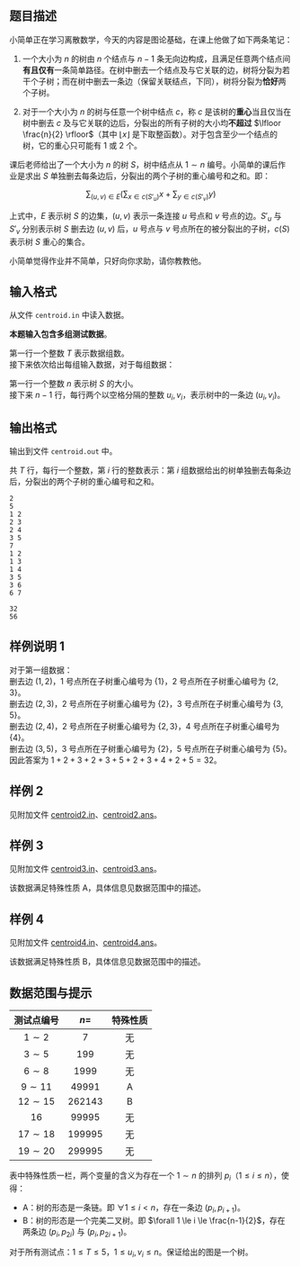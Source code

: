 ## 题目描述

小简单正在学习离散数学，今天的内容是图论基础，在课上他做了如下两条笔记：

1. 一个大小为 $n$ 的树由 $n$ 个结点与 $n − 1$ 条无向边构成，且满足任意两个结点间**有且仅有**一条简单路径。在树中删去一个结点及与它关联的边，树将分裂为若干个子树；而在树中删去一条边（保留关联结点，下同），树将分裂为**恰好**两个子树。

2. 对于一个大小为 $n$ 的树与任意一个树中结点 $c$，称 $c$ 是该树的**重心**当且仅当在树中删去 $c$ 及与它关联的边后，分裂出的所有子树的大小均**不超过** $\lfloor \frac{n}{2} \rfloor$（其中 $\lfloor x \rfloor$ 是下取整函数）。对于包含至少一个结点的树，它的重心只可能有 $1$ 或 $2$ 个。

课后老师给出了一个大小为 $n$ 的树 $S$，树中结点从 $1 \sim n$ 编号。小简单的课后作业是求出 $S$ 单独删去每条边后，分裂出的两个子树的重心编号和之和。即：

$$
\sum_{(u,v)\in E}\left(\sum_{x\in c(S'_u)} x+\sum_{y\in c(S'_v)} y\right)
$$

上式中，$E$ 表示树 $S$ 的边集，$(u, v)$ 表示一条连接 $u$ 号点和 $v$ 号点的边。$S'_u$ 与 $S'_v$ 分别表示树 $S$ 删去边 $(u, v)$ 后，$u$ 号点与 $v$ 号点所在的被分裂出的子树，$c(S)$ 表示树 $S$ 重心的集合。

小简单觉得作业并不简单，只好向你求助，请你教教他。

## 输入格式

从文件 `centroid.in` 中读入数据。

**本题输入包含多组测试数据**。

第一行一个整数 $T$ 表示数据组数。  
接下来依次给出每组输入数据，对于每组数据：

第一行一个整数 $n$ 表示树 $S$ 的大小。  
接下来 $n − 1$ 行，每行两个以空格分隔的整数 $u_i, v_i$，表示树中的一条边 $(u_i, v_i)$。

## 输出格式

输出到文件 `centroid.out` 中。

共 $T$ 行，每行一个整数，第 $i$ 行的整数表示：第 $i$ 组数据给出的树单独删去每条边后，分裂出的两个子树的重心编号和之和。

```input1
2
5
1 2
2 3
2 4
3 5
7
1 2
1 3
1 4
3 5
3 6
6 7
```

```output1
32
56
```

## 样例说明 1

对于第一组数据：  
删去边 $(1, 2)$，$1$ 号点所在子树重心编号为 $\{1\}$，$2$ 号点所在子树重心编号为 $\{2, 3\}$。  
删去边 $(2, 3)$，$2$ 号点所在子树重心编号为 $\{2\}$，$3$ 号点所在子树重心编号为 $\{3, 5\}$。  
删去边 $(2, 4)$，$2$ 号点所在子树重心编号为 $\{2, 3\}$，$4$ 号点所在子树重心编号为 $\{4\}$。  
删去边 $(3, 5)$，$3$ 号点所在子树重心编号为 $\{2\}$，$5$ 号点所在子树重心编号为 $\{5\}$。  
因此答案为 $1 + 2 + 3 + 2 + 3 + 5 + 2 + 3 + 4 + 2 + 5 = 32$。

## 样例 2

见附加文件 [centroid2.in](file://centroid2.in)、[centroid2.ans](file://centroid2.ans)。

## 样例 3

见附加文件 [centroid3.in](file://centroid3.in)、[centroid3.ans](file://centroid3.ans)。

该数据满足特殊性质 A，具体信息见数据范围中的描述。

## 样例 4

见附加文件 [centroid4.in](file://centroid4.in)、[centroid4.ans](file://centroid4.ans)。

该数据满足特殊性质 B，具体信息见数据范围中的描述。

## 数据范围与提示

| 测试点编号  |   $n=$   | 特殊性质 |
| :---------: | :------: | :------: |
|  $1\sim 2$  |   $7$    |    无    |
|  $3\sim 5$  |  $199$   |    无    |
|  $6\sim 8$  |  $1999$  |    无    |
| $9\sim 11$  | $49991$  |    A     |
| $12\sim 15$ | $262143$ |    B     |
|    $16$     | $99995$  |    无    |
| $17\sim 18$ | $199995$ |    无    |
| $19\sim 20$ | $299995$ |    无    |

表中特殊性质一栏，两个变量的含义为存在一个 $1 \sim n$ 的排列 $p_i$（$1 \le i \le n$），使得：
- A：树的形态是一条链。即 $\forall 1 \le i < n$，存在一条边 $(p_i, p_{i+1})$。
- B：树的形态是一个完美二叉树。即 $\forall 1 \le i \le \frac{n-1}{2}$，存在两条边 $(p_i, p_{2i})$ 与 $(p_i, p_{2i+1})$。

对于所有测试点：$1 \le T \le 5$，$1 \le u_i, v_i \le n$。保证给出的图是一个树。